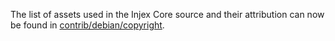 The list of assets used in the Injex Core source and their attribution can now be found in [contrib/debian/copyright](../contrib/debian/copyright).

